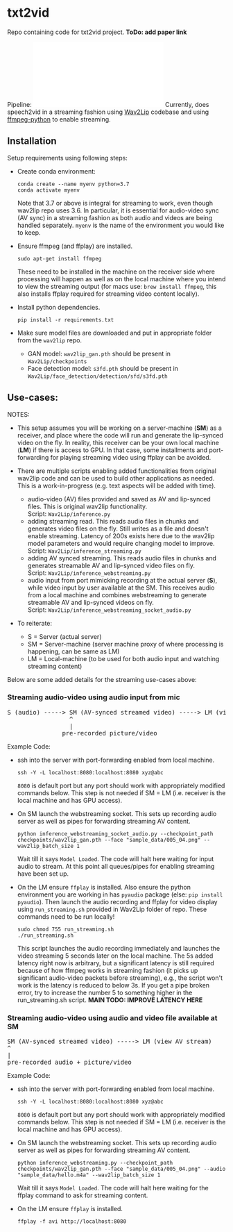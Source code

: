 # txt2vid
Repo containing code for txt2vid project. **ToDo: add paper link**

Pipeline:
![Pipeline](../blob/main/images/block_diagram.pdf?raw=true)
Currently, does speech2vid in a streaming fashion using 
[Wav2Lip](https://github.com/Rudrabha/Wav2Lip) codebase
and using [ffmpeg-python](https://github.com/kkroening/ffmpeg-python/tree/master/examples#audiovideo-pipeline)
to enable streaming.

## Installation

Setup requirements using following steps:

* Create conda environment:
  ```
  conda create --name myenv python=3.7
  conda activate myenv
  ```
  Note that 3.7 or above is integral for streaming to work,
  even though wav2lip repo uses 3.6. In particular, it is 
  essential for audio-video sync (AV sync) in a streaming fashion
  as both audio and videos are being handled separately. `myenv` is 
  the name of the environment you would like to keep.
  
* Ensure ffmpeg (and ffplay) are installed.
  ```
  sudo apt-get install ffmpeg
  ``` 
  These need to be installed in the machine on the receiver side 
  where processing will happen as well as on the local machine 
  where you intend to view the streaming output (for macs use:
  ```brew install ffmpeg```, this also installs ffplay required
  for streaming video content locally).

* Install python dependencies.
  ```
  pip install -r requirements.txt
  ```

* Make sure model files are downloaded and put in appropriate
  folder from the `wav2lip` repo.
  * GAN model: `wav2lip_gan.pth` should be present in
    `Wav2Lip/checkpoints` 
  * Face detection model: `s3fd.pth` should be present in 
    `Wav2Lip/face_detection/detection/sfd/s3fd.pth`
    
## Use-cases:

NOTES: 
* This setup assumes you will be working on a server-machine (**SM**)
  as a  receiver, and place where the code will run and generate
  the lip-synced video on the fly. In reality, this receiver can be 
  your own local machine (**LM**) if there is access to GPU. 
  In that case, some installments and port-forwarding for playing
  streaming video using ffplay can be avoided.
  
* There are multiple scripts enabling added functionalities from 
  original wav2lip code and can be used to build other applications
  as needed. This is a work-in-progress (e.g. text aspects will be
  added with time). <br>
  * audio-video (AV) files provided and saved as AV and lip-synced 
    files. This is original wav2lip functionality. <br>
    Script: ```Wav2Lip/inference.py```
  * adding streaming read. This reads audio files in chunks and 
    generates video files on the fly. Still writes as a file
    and doesn't enable streaming. Latency of 200s exists here 
    due to the wav2lip model parameters and would require changing
    model to improve. <br>
    Script: ```Wav2Lip/inference_streaming.py```
  * adding AV synced streaming. This reads audio files in chunks 
    and generates streamable AV and lip-synced video files on fly.
    <br>
    Script: ```Wav2Lip/inference_webstreaming.py```
  * audio input from port mimicking recording at the actual server (**S**), 
    while video input by user available at the SM. This receives audio
    from a local machine and combines webstreaming to generate
    streamable AV and lip-synced videos on fly. <br>
    Script: ```Wav2Lip/inference_webstreaming_socket_audio.py```
    
* To reiterate: 
    * S = Server (actual server)
    * SM = Server-machine (server machine proxy of where processing
      is happening, can be same as LM)
    * LM = Local-machine (to be used for both audio input and
      watching streaming content)  
    
Below are some added details for the streaming use-cases above:

### Streaming audio-video using audio input from mic
<pre>
S (audio) -----> SM (AV-synced streamed video) -----> LM (view AV stream)
                 ^
                 |
               pre-recorded picture/video
</pre>

Example Code:
* ssh into the server with port-forwarding enabled from local machine.
  ```
  ssh -Y -L localhost:8080:localhost:8080 xyz@abc
  ```
  `8080` is default port but any port should work with appropriately
  modified commands below. This step is not needed if SM = LM 
  (i.e. receiver is the local machine and has GPU access).
  
* On SM launch the webstreaming socket. This sets up 
  recording audio server as well as pipes for forwarding streaming
  AV content. 
  ```
  python inference_webstreaming_socket_audio.py --checkpoint_path checkpoints/wav2lip_gan.pth --face "sample_data/005_04.png" --wav2lip_batch_size 1 
  ```
  Wait till it says `Model Loaded`. The code will halt here waiting
  for input audio to stream. At this point all queues/pipes for 
  enabling streaming have been set up.
  
* On the LM ensure `ffplay` is installed. Also ensure the python
  environment you are working in has `pyaudio` package (else:
  ```pip install pyaudio```). Then launch the audio recording
  and ffplay for video display using `run_streaming.sh` provided
  in Wav2Lip folder of repo. These commands need to be run locally!
  ```
  sudo chmod 755 run_streaming.sh 
  ./run_streaming.sh
  ```
  This script launches the audio recording immediately and launches the 
  video streaming 5 seconds later on the local machine. The 5s added
  latency right now is arbitrary, but a significant latency is still
  required because of how ffmpeg works in streaming fashion (it
  picks up significant audio-video packets before streaming), e.g.,
  the script won't work is the latency is reduced to below 3s. If 
  you get a pipe broken error, try to increase the number 5 to
  something higher in the run_streaming.sh script.
  **MAIN TODO: IMPROVE LATENCY HERE**
  
### Streaming audio-video using audio and video file available at SM
<pre>
SM (AV-synced streamed video) -----> LM (view AV stream)
^
|
pre-recorded audio + picture/video
</pre>

Example Code:
* ssh into the server with port-forwarding enabled from local machine.
  ```
  ssh -Y -L localhost:8080:localhost:8080 xyz@abc
  ```
  `8080` is default port but any port should work with appropriately
  modified commands below. This step is not needed if SM = LM 
  (i.e. receiver is the local machine and has GPU access).
  
* On SM launch the webstreaming socket. This sets up 
  recording audio server as well as pipes for forwarding streaming
  AV content. 
  ```
  python inference_webstreaming.py --checkpoint_path checkpoints/wav2lip_gan.pth --face "sample_data/005_04.png" --audio "sample_data/hello.m4a" --wav2lip_batch_size 1  
  ```
  Wait till it says `Model Loaded`. The code will halt here waiting
  for the ffplay command to ask for streaming content.
  
* On the LM ensure `ffplay` is installed. 
  ```
  ffplay -f avi http://localhost:8080
  ```
  

  


